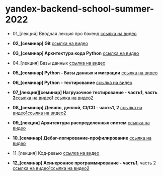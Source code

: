 # yandex-backend-school-summer-2022

- 01_[лекция] Вводная лекция про бэкенд [ссылка на видео](https://www.youtube.com/watch?v=-ihmqF50Gps)

- **02_[семинар] Git** [ссылка на видео](https://www.youtube.com/watch?v=7FaOi-noRMI)

- **03_[семинар] Архитектура кода Python** [ссылка на видео](https://www.youtube.com/watch?v=Qw-Wj6NZelQ)

- 04_[лекция] Базы данных [ссылка на видео](https://www.youtube.com/watch?v=p2ZA1TIixgM)

- **05_[семинар] Python - Базы данных и миграции** [ссылка на видео](https://www.youtube.com/watch?app=desktop&v=pdz1zI78ato&feature=youtu.be)

- **06_[семинар] Python - тестирование** [ссылка на видео](https://www.youtube.com/watch?v=957lkNw-ThE)

- **07_[лекция][семинар] Нагрузочное тестирование - часть1, часть 2**[ссылка на видео1](https://www.youtube.com/watch?v=rkDaMowYrUM) [ссылка на видео2](https://www.youtube.com/watch?v=JgJozjJWlUg)

- **08_[семинар] Девопс, деплой, CI/CD - часть1, 2** [ссылка на видео1](https://www.youtube.com/watch?v=5llOsvi7xeM)[ссылка на видео2](https://www.youtube.com/watch?v=5cbvqmDAOZA)

- **09_[лекция] Архитектура распределенных систем** [ссылка на видео](https://www.youtube.com/watch?v=VoDGD_-d-Sg)

- **10_[семинар] Дебаг-логирование-профилирование** [ссылка на видео](https://www.youtube.com/watch?v=0MEMOQVJZ00)

- 11_[лекция] Код-ревью [ссылка на видео](https://www.youtube.com/watch?v=uM2wiSyhfI8&feature=youtu.be)

- **12_[семинар] Асинхронное программирование - часть1**, часть 2 [ссылка на видео1](https://www.youtube.com/watch?v=rMh5O4eZrug)[ссылка на видео2](https://www.youtube.com/watch?v=rYQk3PW16bE)